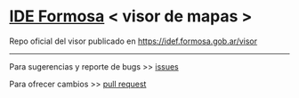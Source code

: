 # [IDE Formosa](https://idef.formosa.gob.ar) < visor de mapas >
Repo oficial del visor publicado en https://idef.formosa.gob.ar/visor

------
Para sugerencias y reporte de bugs >> [issues](https://github.com/ideformosa/visor/issues)

Para ofrecer cambios >> [pull request](https://github.com/ideformosa/visor/pulls)
